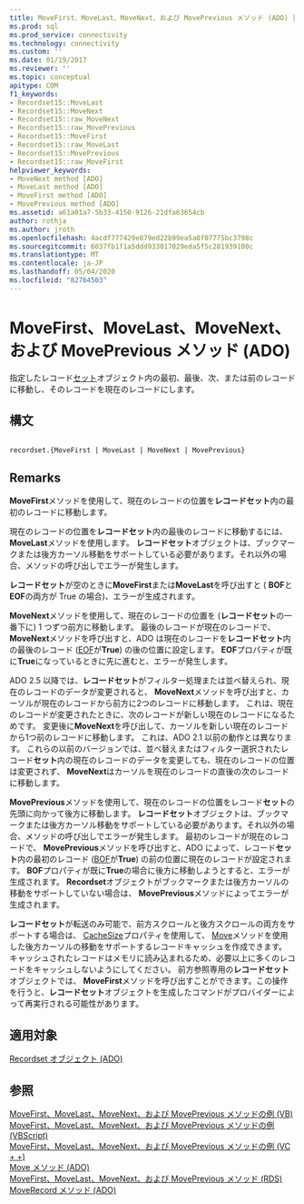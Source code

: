 ```yaml
---
title: MoveFirst、MoveLast、MoveNext、および MovePrevious メソッド (ADO) |Microsoft Docs
ms.prod: sql
ms.prod_service: connectivity
ms.technology: connectivity
ms.custom: ''
ms.date: 01/19/2017
ms.reviewer: ''
ms.topic: conceptual
apitype: COM
f1_keywords:
- Recordset15::MoveLast
- Recordset15::MoveNext
- Recordset15::raw_MoveNext
- Recordset15::raw_MovePrevious
- Recordset15::MoveFirst
- Recordset15::raw_MoveLast
- Recordset15::MovePrevious
- Recordset15::raw_MoveFirst
helpviewer_keywords:
- MoveNext method [ADO]
- MoveLast method [ADO]
- MoveFirst method [ADO]
- MovePrevious method [ADO]
ms.assetid: a61a01a7-5b33-4150-9126-21dfa63654cb
author: rothja
ms.author: jroth
ms.openlocfilehash: 4acdf777429e879ed22b99ea5a0f07775bc3798c
ms.sourcegitcommit: 6037fb1f1a5ddd933017029eda5f5c281939100c
ms.translationtype: MT
ms.contentlocale: ja-JP
ms.lasthandoff: 05/04/2020
ms.locfileid: "82764503"
---
```

# <a name="movefirst-movelast-movenext-and-moveprevious-methods-ado"></a>MoveFirst、MoveLast、MoveNext、および MovePrevious メソッド (ADO)
指定したレコード[セット](../../../ado/reference/ado-api/recordset-object-ado.md)オブジェクト内の最初、最後、次、または前のレコードに移動し、そのレコードを現在のレコードにします。  
  
## <a name="syntax"></a>構文  
  
```  
  
recordset.{MoveFirst | MoveLast | MoveNext | MovePrevious}  
```  
  
## <a name="remarks"></a>Remarks  
 **MoveFirst**メソッドを使用して、現在のレコードの位置を**レコードセット**内の最初のレコードに移動します。  
  
 現在のレコードの位置を**レコードセット**内の最後のレコードに移動するには、 **MoveLast**メソッドを使用します。 **レコードセット**オブジェクトは、ブックマークまたは後方カーソル移動をサポートしている必要があります。それ以外の場合、メソッドの呼び出しでエラーが発生します。  
  
 **レコードセット**が空のときに**MoveFirst**または**MoveLast**を呼び出すと ( **BOF**と**EOF**の両方が True の場合)、エラーが生成されます。  
  
 **MoveNext**メソッドを使用して、現在のレコードの位置を (**レコードセット**の一番下に) 1 つずつ前方に移動します。 最後のレコードが現在のレコードで、 **MoveNext**メソッドを呼び出すと、ADO は現在のレコードを**レコードセット**内の最後のレコード ([EOF](../../../ado/reference/ado-api/bof-eof-properties-ado.md)が**True**) の後の位置に設定します。 **EOF**プロパティが既に**True**になっているときに先に進むと、エラーが発生します。  
  
 ADO 2.5 以降では、**レコードセット**がフィルター処理または並べ替えられ、現在のレコードのデータが変更されると、 **MoveNext**メソッドを呼び出すと、カーソルが現在のレコードから前方に2つのレコードに移動します。 これは、現在のレコードが変更されたときに、次のレコードが新しい現在のレコードになるためです。 変更後に**MoveNext**を呼び出して、カーソルを新しい現在のレコードから1つ前のレコードに移動します。 これは、ADO 2.1 以前の動作とは異なります。 これらの以前のバージョンでは、並べ替えまたはフィルター選択されたレコード**セット**内の現在のレコードのデータを変更しても、現在のレコードの位置は変更されず、 **MoveNext**はカーソルを現在のレコードの直後の次のレコードに移動します。  
  
 **MovePrevious**メソッドを使用して、現在のレコードの位置をレコード**セット**の先頭に向かって後方に移動します。 **レコードセット**オブジェクトは、ブックマークまたは後方カーソル移動をサポートしている必要があります。それ以外の場合、メソッドの呼び出しでエラーが発生します。 最初のレコードが現在のレコードで、 **MovePrevious**メソッドを呼び出すと、ADO によって、レコード**セット**内の最初のレコード ([BOF](../../../ado/reference/ado-api/bof-eof-properties-ado.md)が**True**) の前の位置に現在のレコードが設定されます。 **BOF**プロパティが既に**True**の場合に後方に移動しようとすると、エラーが生成されます。 **Recordset**オブジェクトがブックマークまたは後方カーソルの移動をサポートしていない場合は、 **MovePrevious**メソッドによってエラーが生成されます。  
  
 **レコードセット**が転送のみ可能で、前方スクロールと後方スクロールの両方をサポートする場合は、 [CacheSize](../../../ado/reference/ado-api/cachesize-property-ado.md)プロパティを使用して、 [Move](../../../ado/reference/ado-api/move-method-ado.md)メソッドを使用した後方カーソルの移動をサポートするレコードキャッシュを作成できます。 キャッシュされたレコードはメモリに読み込まれるため、必要以上に多くのレコードをキャッシュしないようにしてください。 前方参照専用の**レコードセット**オブジェクトでは、 **MoveFirst**メソッドを呼び出すことができます。この操作を行うと、**レコードセット**オブジェクトを生成したコマンドがプロバイダーによって再実行される可能性があります。  
  
## <a name="applies-to"></a>適用対象  
 [Recordset オブジェクト (ADO)](../../../ado/reference/ado-api/recordset-object-ado.md)  
  
## <a name="see-also"></a>参照  
 [MoveFirst、MoveLast、MoveNext、および MovePrevious メソッドの例 (VB)](../../../ado/reference/ado-api/movefirst-movelast-movenext-and-moveprevious-methods-example-vb.md)   
 [MoveFirst、MoveLast、MoveNext、および MovePrevious メソッドの例 (VBScript)](../../../ado/reference/ado-api/movefirst-movelast-movenext-and-moveprevious-methods-example-vbscript.md)   
 [MoveFirst、MoveLast、MoveNext、および MovePrevious メソッドの例 (VC + +)](../../../ado/reference/ado-api/movefirst-movelast-movenext-and-moveprevious-methods-example-vc.md)   
 [Move メソッド (ADO)](../../../ado/reference/ado-api/move-method-ado.md)   
 [MoveFirst、MoveLast、MoveNext、および MovePrevious メソッド (RDS)](../../../ado/reference/rds-api/movefirst-movelast-movenext-and-moveprevious-methods-rds.md)   
 [MoveRecord メソッド (ADO)](../../../ado/reference/ado-api/moverecord-method-ado.md)
